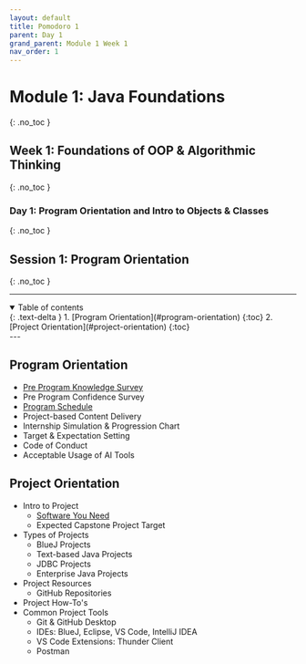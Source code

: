 ```yaml
---
layout: default
title: Pomodoro 1
parent: Day 1
grand_parent: Module 1 Week 1
nav_order: 1
---
```


# Module 1: Java Foundations
{: .no_toc }
## Week 1: Foundations of OOP & Algorithmic Thinking
{: .no_toc }
### Day 1: Program Orientation and Intro to Objects & Classes
{: .no_toc }
## Session 1: Program Orientation
{: .no_toc }

---

<details open markdown="block">
  <summary>
    Table of contents
  </summary>
  {: .text-delta }
1. [Program Orientation](#program-orientation)
   {:toc}
2. [Project Orientation](#project-orientation)
   {:toc}
</details>
---

## Program Orientation

- [Pre Program Knowledge Survey](https://forms.gle/uxfijnKMUUJucYaJ6)
- Pre Program Confidence Survey
- [Program Schedule](../../../course-structure)
- Project-based Content Delivery
- Internship Simulation & Progression Chart
- Target & Expectation Setting
- Code of Conduct
- Acceptable Usage of AI Tools

## Project Orientation

- Intro to Project
  - [Software You Need](../../instructions/software-needed)
  - Expected Capstone Project Target
- Types of Projects
  - BlueJ Projects
  - Text-based Java Projects
  - JDBC Projects
  - Enterprise Java Projects
- Project Resources
  - GitHub Repositories
- Project How-To's
- Common Project Tools
  - Git & GitHub Desktop
  - IDEs: BlueJ, Eclipse, VS Code, IntelliJ IDEA
  - VS Code Extensions: Thunder Client
  - Postman
